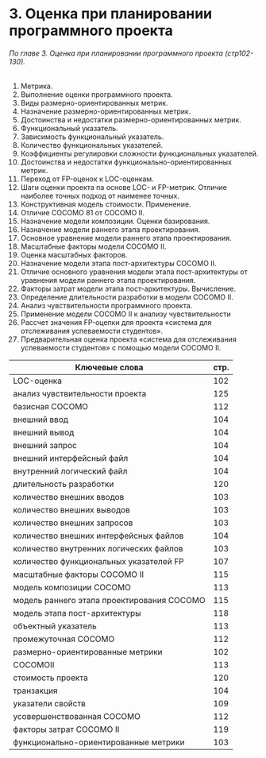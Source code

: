 # 3. Оценка при планировании программного проекта
###### По главе 3. Оценка при планировании программного проекта (стр102-130).

1. Метрика.
2. Выполнение оценки программного проекта.
3. Виды размерно-ориентированных метрик.
4. Назначение размерно-ориентированных метрик.
5. Достоинства и недостатки размерно-ориентированных метрик.
6. Функциональный указатель.
7. Зависимость функциональный указатель.
8. Количество функциональных указателей.
9. Коэффициенты регулировки сложности функциональных указателей.
10. Достоинства и недостатки функционально-ориентированных метрик.
11. Переход от FP-оценок к LOC-оценкам.
12. Шаги оценки проекта па основе LOC- и FP-метрик. Отличие наиболее точных подход от наименее точных.
13. Конструктивная модель стоимости. Применение.
14. Отличие СОСОМО 81 от СОСОМО II.
15. Назначение модели композиции. Оценки базирования.
16. Назначение модели раннего этапа проектирования.
17. Основное уравнение модели раннего этапа проектирования.
18. Масштабные факторы модели СОСОМО II.
19. Оценка масштабных факторов.
20. Назначение модели этапа пост-архитектуры СОСОМО II.
21. Отличие основного уравнения модели этапа пост-архитектуры от уравнения модели раннего этапа проектирования.
22. Факторы затрат модели этапа пост-архитектуры. Вычисление.
23. Определение длительности разработки в модели СОСОМО II.
24. Анализ чувствительности программного проекта.
25. Применение модели СОСОМО II к анализу чувствительности
26. Рассчет значения FP-оцепки для проекта «система для отслеживания успеваемости студентов».
27. Предварительная оценка проекта «система для отслеживания успеваемости студентов» с помощью модели СОСОМО II.

Ключевые слова | стр.
-----|-----
LOC-оценка					|					102
анализ	чувствительности проекта			|		125
базисная СОСОМО				|					112
внешний	ввод					|					104
внешний	вывод					|				104
внешний	запрос					|				104
внешний	интерфейсный файл				|			104
внутренний логический файл				|				104
длительность разработки					|			120
количество	внешних 	вводов 			|				103
количество	внешних 	выводов  		|					103
количество	внешних 	запросов  		|					103
количество	внешних 	интерфейсных файлов 		|			104
количество	внутренних логических файлов 			|		103
количество	функциональных указателей FP 			|		107
масштабные факторы СОСОМО II			|				115
модель	композиции СОСОМО 				|			113
модель	раннего этапа проектирования СОСОМО 		|	115
модель	этапа пост-архитектуры 			|			118
объектный указатель  					|				113
промежуточная СОСОМО				|				112
размерно-ориентированные метрики  			|			102
COCOMOII						|					113
стоимость	проекта 				|					120
транзакция  						|				104
указатели свойств  				|					109
усовершенствованная СОСОМО  			|				112
факторы затрат СОСОМО II				|				119
функционально-ориентированные метрики  			|		103
